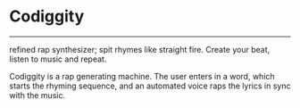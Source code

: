 # Codiggity
---
refined rap synthesizer; spit rhymes like straight fire. Create your beat, listen to music and repeat.

Codiggity is a rap generating machine. The user enters in a word, which starts the rhyming sequence, and an automated voice raps the lyrics in sync with the music.


